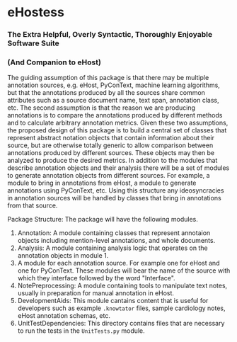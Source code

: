 # eHostess
### The Extra Helpful, Overly Syntactic, Thoroughly Enjoyable Software Suite
### (And Companion to eHost)

The guiding assumption of this package is that there may be multiple annotation sources, e.g. eHost, PyConText, machine learning algorithms, but that the annotations produced by all the sources share common attributes such as a source document name, text span, annotation class, etc. The second assumption is that the reason we are producing annotations is to compare the annotations produced by different methods and to calculate arbitrary annotation metrics. Given these two assumptions, the proposed design of this package is to build a central set of classes that represent abstract notation objects that contain information about their source, but are otherwise totally generic to allow comparison between annotations produced by different sources. These objects may then be analyzed to produce the desired metrics. In addition to the modules that describe annotation objects and their analysis there will be a set of modules to generate annotation objects from different sources. For example, a module to bring in annotations from eHost, a module to generate annotations using PyConText, etc. Using this structure any ideosyncracies in annotation sources will be handled by classes that bring in annotations from that source.

Package Structure:
The package will have the following modules.
1. Annotation: A module containing classes that represent annotaion objects including mention-level annotations, and whole documents.
2. Analysis: A module containing analysis logic that operates on the annotation objects in module 1.
3. A module for each annotation source. For example one for eHost and one for PyConText. These modules will bear the name of the source with which they interface followed by the word "Interface".
4. NotePreprocessing: A module containing tools to manipulate text notes, usually in preparation for manual annotation in eHost.
5. DevelopmentAids: This module cantains content that is useful for developers such as example `.knowtator` files, sample cardiology notes, eHost annotation schemas, etc.
6. UnitTestDependencies: This directory contains files that are necessary to run the tests in the `UnitTests.py` module.
